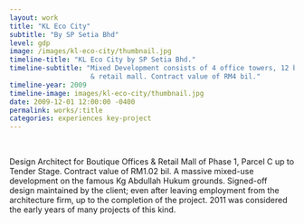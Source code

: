 ```yaml
---
layout: work
title: "KL Eco City"
subtitle: "By SP Setia Bhd"
level: gdp
image: /images/kl-eco-city/thumbnail.jpg
timeline-title: "KL Eco City by SP Setia Bhd."
timeline-subtitle: "Mixed Development consists of 4 office towers, 12 boutique offices, 3 serviced apartments, a hotel
                    & retail mall. Contract value of RM4 bil."
timeline-year: 2009
timeline-image: images/kl-eco-city/thumbnail.jpg
date: 2009-12-01 12:00:00 -0400
permalink: works/:title
categories: experiences key-project
---
```


<section>
  <div class="row">
    <div class="8u 12u$(medium)">
      <span class="image fit"><img data-src="{{ site.baseurl }}/images/kl-eco-city/pic01.jpg" alt="" /></span>
      <span class="image fit"><img data-src="{{ site.baseurl }}/images/kl-eco-city/pic02.jpg" alt="" /></span>
      <span class="image fit"><img data-src="{{ site.baseurl }}/images/kl-eco-city/pic03.jpg" alt="" /></span>
      <span class="image fit"><img data-src="{{ site.baseurl }}/images/kl-eco-city/pic04.jpg" alt="" /></span>
      <span class="image fit"><img data-src="{{ site.baseurl }}/images/kl-eco-city/pic05.jpg" alt="" /></span>
      <span class="image fit"><img data-src="{{ site.baseurl }}/images/kl-eco-city/pic06.jpg" alt="" /></span>
    </div>
    <div class="4u$ 12u$(medium) important(medium)">
      <p>
        Design Architect for Boutique Offices & Retail Mall of Phase 1, Parcel C up to Tender Stage. Contract value of
        RM1.02 bil. A massive mixed-use development on the famous Kg Abdullah Hukum grounds. Signed-off design
        maintained by the client; even after leaving employment from the architecture firm, up to the completion of the
        project. 2011 was considered the early years of many projects of this kind.
      </p>     
    </div>
  </div>
</section>
